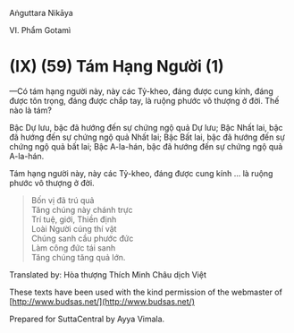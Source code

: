  

Aṅguttara Nikāya

VI. Phẩm Gotamì

# (IX) (59) Tám Hạng Người (1)

—Có tám hạng người này, này các Tỷ-kheo, đáng được cung kính, đáng được tôn trọng, đáng được chắp tay, là ruộng phước vô thượng ở đời. Thế nào là tám?

Bậc Dự lưu, bậc đã hướng đến sự chứng ngộ quả Dự lưu; Bậc Nhất lai, bậc đã hướng đến sự chứng ngộ quả Nhất lai; Bậc Bất lai, bậc đã hướng đến sự chứng ngộ quả bất lai; Bậc A-la-hán, bậc đã hướng đến sự chứng ngộ quả A-la-hán.

Tám hạng người này, này các Tỷ-kheo, đáng được cung kính ... là ruộng phước vô thượng ở đời.

> Bốn vị đã trú quả  
> Tăng chúng này chánh trực  
> Trí tuệ, giới, Thiền định  
> Loài Người cúng thí vật  
> Chúng sanh cầu phước đức  
> Làm công đức tái sanh  
> Tăng chúng tăng quả lớn.

Translated by: Hòa thượng Thích Minh Châu dịch Việt

These texts have been used with the kind permission of the webmaster of [http://www.budsas.net/](http://www.budsas.net/)

Prepared for SuttaCentral by Ayya Vimala.